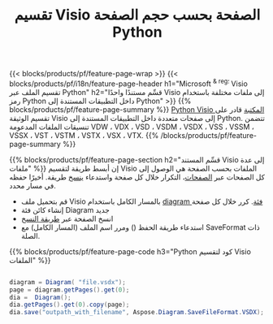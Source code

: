 ﻿---
title: تقسيم Visio الصفحة بحسب حجم الصفحة Python
url: /ar/python-java/splitter/
description: Python رموز المصدر التي توضح كيفية تقسيم Microsoft Visio الملفات إلى ملفات متعددة في Python تطبيقات
---
{{< blocks/products/pf/feature-page-wrap >}}
{{< blocks/products/pf/i18n/feature-page-header h1="Microsoft <sup> & reg؛ </sup> Visio تقسيم الملف عبر Python" h2="قسِّم مستندًا واحدًا Visio إلى ملفات مختلفة باستخدام رمز Python داخل التطبيقات المستندة إلى Python" >}}
{{% blocks/products/pf/feature-page-summary %}}
[Python Visio المكتبة](/diagram/python-java/) قادر على تقسيم الوثيقة Visio إلى صفحات متعددة داخل التطبيقات المستندة إلى Python. تتضمن تنسيقات الملفات المدعومة VDW ، VDX ، VSD ، VSDM ، VSDX ، VSS ، VSSM ، VSSX ، VST ، VSTM ، VSTX ، VSX ، VTX.
{{% /blocks/products/pf/feature-page-summary %}}

{{% blocks/products/pf/feature-page-section h2="قسِّم المستند Visio إلى عدة ملفات" %}}
إن أبسط طريقة لتقسيم Visio الملفات بحسب الصفحة هي الوصول إلى كل الصفحات عبر [الصفحات](https://reference.aspose.com/diagram/python-java/asposediagram.api/diagram#Pages)، التكرار خلال كل صفحة واستدعاء [ينسخ](https://reference.aspose.com/diagram/python-java/asposediagram.api/page#copy(com.aspose.diagram.Page)) طريقة. أخيرًا حفظه في مسار محدد. 

+ قم بتحميل ملف Visio بالمسار الكامل باستخدام [diagram فئة](https://reference.aspose.com/diagram/python-java/asposediagram.api/diagram).
كرر خلال كل صفحة
+ إنشاء كائن فئة Diagram جديد
+ انسخ الصفحة عبر [طريقة النسخ](https://reference.aspose.com/diagram/python-java/asposediagram.api/page#copy(com.aspose.diagram.Page))
+ استدعاء طريقة الحفظ () ومرر اسم الملف (المسار الكامل) مع SaveFormat ذات الصلة.

{{% blocks/products/pf/feature-page-code h3="Python كود لتقسيم Visio الملفات" %}}

```cs

diagram = Diagram( "file.vsdx");
page = diagram.getPages().get(0);
dia =  Diagram();
dia.getPages().get(0).copy(page);
dia.save("outpath_with_filename", Aspose.Diagram.SaveFileFormat.VSDX);  


```

